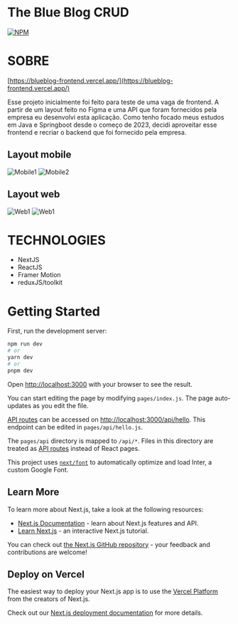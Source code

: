 # The Blue Blog CRUD
[![NPM](https://img.shields.io/npm/l/react)](https://github.com/ricardiobraga/blueblog-frontend/blob/main/LICENSE.md) 

# SOBRE

[https://blueblog-frontend.vercel.app/](https://blueblog-frontend.vercel.app/)

Esse projeto inicialmente foi feito para teste de uma vaga de frontend. A partir de um layout feito no Figma e uma API que foram fornecidos pela empresa eu desenvolvi esta aplicação.
Como tenho focado meus estudos em Java e Springboot desde o começo de 2023, decidi aproveitar esse frontend e recriar o backend que foi fornecido pela empresa.

## Layout mobile
![Mobile1](https://github.com/ricardiobraga/blueblog-frontend-test/blob/main/src/public/assets/layout-mobile-blog.png)  ![Mobile2](https://github.com/ricardiobraga/blueblog-frontend-test/blob/main/src/public/assets/layout-mobile-home.png)

## Layout web
![Web1](https://github.com/ricardiobraga/blueblog-frontend-test/blob/main/src/public/assets/layout-home.png)
![Web1](https://github.com/ricardiobraga/blueblog-frontend-test/blob/main/src/public/assets/layout-blog.png)

# TECHNOLOGIES
- NextJS
- ReactJS
- Framer Motion
- reduxJS/toolkit

# Getting Started

First, run the development server:

```bash
npm run dev
# or
yarn dev
# or
pnpm dev
```

Open [http://localhost:3000](http://localhost:3000) with your browser to see the result.

You can start editing the page by modifying `pages/index.js`. The page auto-updates as you edit the file.

[API routes](https://nextjs.org/docs/api-routes/introduction) can be accessed on [http://localhost:3000/api/hello](http://localhost:3000/api/hello). This endpoint can be edited in `pages/api/hello.js`.

The `pages/api` directory is mapped to `/api/*`. Files in this directory are treated as [API routes](https://nextjs.org/docs/api-routes/introduction) instead of React pages.

This project uses [`next/font`](https://nextjs.org/docs/basic-features/font-optimization) to automatically optimize and load Inter, a custom Google Font.

## Learn More

To learn more about Next.js, take a look at the following resources:

- [Next.js Documentation](https://nextjs.org/docs) - learn about Next.js features and API.
- [Learn Next.js](https://nextjs.org/learn) - an interactive Next.js tutorial.

You can check out [the Next.js GitHub repository](https://github.com/vercel/next.js/) - your feedback and contributions are welcome!

## Deploy on Vercel

The easiest way to deploy your Next.js app is to use the [Vercel Platform](https://vercel.com/new?utm_medium=default-template&filter=next.js&utm_source=create-next-app&utm_campaign=create-next-app-readme) from the creators of Next.js.

Check out our [Next.js deployment documentation](https://nextjs.org/docs/deployment) for more details.
